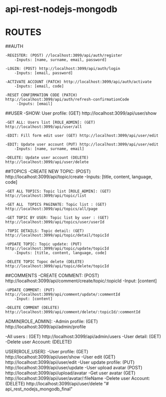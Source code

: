 # api-rest-nodejs-mongodb
# ROUTES 
##AUTH

    -REGISTER: (POST) //localhost:3099/api/auth/register
        -Inputs: [name, surname, email, password]

    -LOGIN: (POST) http://localhost:3099/api/auth/login
        -Inputs: [email, password]
    
    -ACTIVATE ACCOUNT (PATCH) http://localhost:3099/api/auth/activate
        -Inputs: [email, code]

    -RESET CONFIRMATION CODE (PATCH) http://localhost:3099/api/auth/refresh-confirmationCode
         -Inputs: [email]

##USER
    -SHOW: User profile: (GET) http://localhost:3099/api/user/show

    -GET ALL: Users list [ROLE_ADMIN]: (GET) http://localhost:3099/api/user/all

    -EDIT: Fill form edit user (GET) http://localhost:3099/api/user/edit

    -EDIT: Update user account (PUT) http://localhost:3099/api/user/edit
        -Inputs: [name, surname, email]

    -DELETE: Update user account (DELETE) http://localhost:3099/api/user/delete

##TOPICS
    -CREATE NEW TOPIC: (POST) http://localhost:3099/api/topic/create
        -Inputs: [title, content, language, code]

    -GET ALL TOPICS: Topic list [ROLE_ADMIN]: (GET) http://localhost:3099/api/topic/list

    -GET ALL  TOPICS PAGINATE: Topic list : (GET) http://localhost:3099/api/topics/all/page

    -GET TOPIC BY USER: Topic list by user : (GET) http://localhost:3099/api/topics/user/userId

    -TOPIC DETAILS: Topic detail: (GET) http://localhost:3099/api/topic/detail/topicId

    -UPDATE TOPIC: Topic update: (PUT) http://localhost:3099/api/topic/update/topicId
        -Inputs: [title, content, language, code]

    -DELETE TOPIC Topoc delete (DELETE) http://localhost:3099/api/topic/delete/topicId

##COMMENTS
    -CREATE COMMENT: (POST) http://localhost:3099/api/comment/create/topic/:topicId
        -Input: [content]

    -UPDATE COMMENT: (PUT)  http://localhost:3099/api/comment/update/:commentId
        -Input: [content]

    -DELETE COMMENT (DELETE) http://localhost:3099/api/comment/delete/:topicId/:commentId


ADMIN[ROLE_ADMIN]:
-Admin profile: (GET)  http://localhost:3099/api/admin/profile

-All users : (GET) http://localhost:3099/api/admin/users
-User detail: (GET)
-Delete user Account: (DELETE)

USER[ROLE_USER]:
-User profile: (GET) http://localhost:3099/api/user/show
-User edit (GET) http://localhost:3099/api/user/edit
-User update profile: (PUT) http://localhost:3099/api/user/update
-User upload avatar (POST) http://localhost:3099/api/upload/avatar
-Get user avatar (GET) http://localhost:3099/api/user/avatar/:fileName
-Delete user Account: (DELETE) http://localhost:3099/api/user/delete
"# api_rest_nodejs_mongodb_final" 
